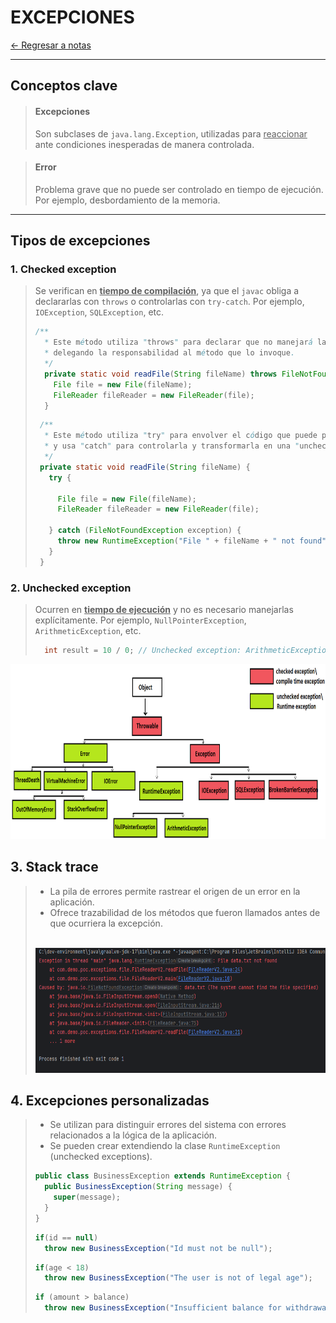 # EXCEPCIONES

[← Regresar a notas](../../README.md) <br>

---

## Conceptos clave

> #### Excepciones
> Son subclases de `java.lang.Exception`, utilizadas para <u>reaccionar</u> ante condiciones inesperadas de manera controlada.

> #### Error
> Problema grave que no puede ser controlado en tiempo de ejecución. Por ejemplo, desbordamiento de la memoria.

---

## Tipos de excepciones

### 1. Checked exception
> Se verifican en **<u>tiempo de compilación</u>**, ya que el `javac` obliga a declararlas con `throws` o controlarlas con `try-catch`. 
> Por ejemplo, `IOException`, `SQLException`, etc.
> 
> ```java
> /**
>   * Este método utiliza "throws" para declarar que no manejará la "checked exception",
>   * delegando la responsabilidad al método que lo invoque.
>   */
>   private static void readFile(String fileName) throws FileNotFoundException {
>     File file = new File(fileName);
>     FileReader fileReader = new FileReader(file);
>   }
> ```
>
> ```java
>  /**
>   * Este método utiliza "try" para envolver el código que puede producir una "checked exception",
>   * y usa "catch" para controlarla y transformarla en una "unchecked exception".
>   */
>  private static void readFile(String fileName) {
>    try {
>
>      File file = new File(fileName);
>      FileReader fileReader = new FileReader(file);
>
>    } catch (FileNotFoundException exception) {
>      throw new RuntimeException("File " + fileName + " not found", exception);
>    }
>  }
> ```

### 2. Unchecked exception
> Ocurren en **<u>tiempo de ejecución</u>** y no es necesario manejarlas explícitamente.
> Por ejemplo, `NullPointerException`, `ArithmeticException`, etc.
> 
> ```java
>   int result = 10 / 0; // Unchecked exception: ArithmeticException
> ```

<img src="resources/exceptions.png" width="700" height="280">

## 3. Stack trace
> - La pila de errores permite rastrear el origen de un error en la aplicación.
> - Ofrece trazabilidad de los métodos que fueron llamados antes de que ocurriera la excepción.
> <br>
>
> <img src="resources/stack-trace.png" width="600" height="200">

## 4. Excepciones personalizadas
> - Se utilizan para distinguir errores del sistema con errores relacionados a la lógica de la aplicación.
> - Se pueden crear extendiendo la clase `RuntimeException` (unchecked exceptions).
> 
> ```java
> public class BusinessException extends RuntimeException {
>   public BusinessException(String message) {
>     super(message);
>   }
> }
> ```
>
> ```java
> if(id == null)
>   throw new BusinessException("Id must not be null");
> ```
>
> ```java
> if(age < 18)
>   throw new BusinessException("The user is not of legal age");
> ```
>
> ```java
> if (amount > balance)
>   throw new BusinessException("Insufficient balance for withdrawal.");
> ```
